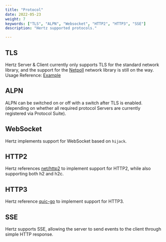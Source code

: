 ```yaml
---
title: "Protocol"
date: 2022-05-23
weight: 7
keywords: ["TLS", "ALPN", "Websocket", "HTTP2", "HTTP3", "SSE"]
description: "Hertz supported protocols."

---
```


## TLS

Hertz Server & Client currently only supports TLS for the standard network library, and the support for the [Netpoll](https://github.com/cloudwego/netpoll) network library is still on the way.
Usage Reference: [Example](/docs/hertz/tutorials/example/#protocol)

## ALPN

ALPN can be switched on or off with a switch after TLS is enabled.(depending on whether all required protocol Servers are currently registered via Protocol Suite).

## WebSocket

Hertz implements support for WebSocket based on `hijack`.

## HTTP2

Hertz references [net/http2](https://github.com/golang/net/tree/master/http2) to implement support for HTTP2, while also supporting both h2 and h2c.

## HTTP3 

Hertz reference [quic-go](https://github.com/quic-go/quic-go) to implement support for HTTP3.

## SSE

Hertz supports SSE, allowing the server to send events to the client through simple HTTP response.
